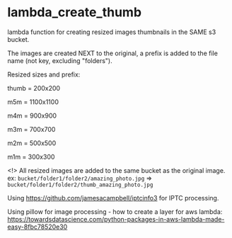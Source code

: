 # lambda_create_thumb
lambda function for creating resized images thumbnails in the SAME s3 bucket. 

The images are created NEXT to the original, a prefix is added to the file name 
(not key, excluding "folders"). 

Resized sizes and prefix:

thumb = 200x200

m5m = 1100x1100

m4m = 900x900

m3m = 700x700

m2m = 500x500

m1m = 300x300


<!> All resized images are added to the same bucket as the original image.
ex: `bucket/folder1/folder2/amazing_photo.jpg` => `bucket/folder1/folder2/thumb_amazing_photo.jpg`

Using https://github.com/jamesacampbell/iptcinfo3 for IPTC processing.

Using pillow for image processing - how to create a layer for aws lambda: https://towardsdatascience.com/python-packages-in-aws-lambda-made-easy-8fbc78520e30
